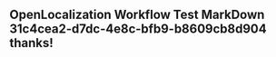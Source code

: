 <properties
ms.topic="hero-topic"
ms.test1="hero-topic"
ms.test2="test"/>

## OpenLocalization Workflow Test MarkDown 31c4cea2-d7dc-4e8c-bfb9-b8609cb8d904 thanks!

